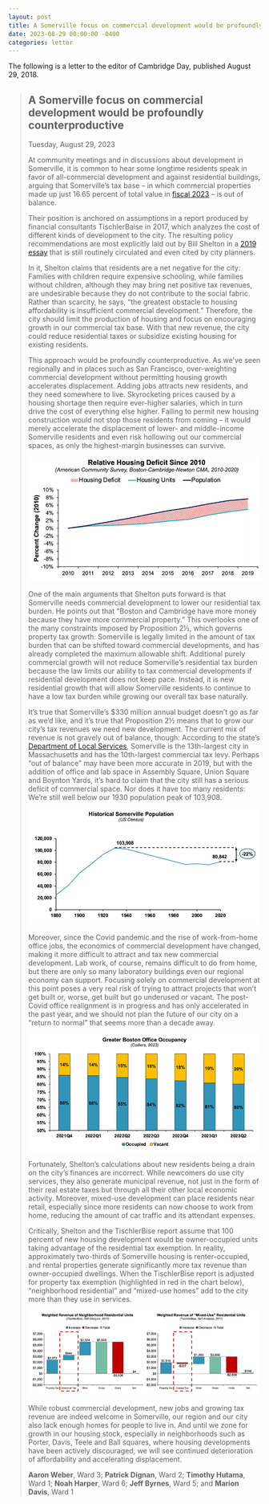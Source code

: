 ```yaml
---
layout: post
title: A Somerville focus on commercial development would be profoundly counterproductive
date: 2023-08-29 00:00:00 -0400
categories: letter
---
```


The following is a letter to the editor of Cambridge Day, published <time datetime="2023-08-29">August 29, 2018</time>.

> ## A Somerville focus on commercial development would be profoundly counterproductive
>
> Tuesday, August 29, 2023
>
> At community meetings and in discussions about development in Somerville, it is common to hear some longtime residents speak in favor of all-commercial development and against residential buildings, arguing that Somerville’s tax base – in which commercial properties made up just 16.65 percent of total value in [fiscal 2023](https://www.somervillema.gov/departments/finance/assessing) – is out of balance.
>
> Their position is anchored on assumptions in a report produced by financial consultants TischlerBaise in 2017, which analyzes the cost of different kinds of development to the city. The resulting policy recommendations are most explicitly laid out by Bill Shelton in a [2019 essay](https://www.thesomervilletimes.com/archives/92309) that is still routinely circulated and even cited by city planners.
>
> In it, Shelton claims that residents are a net negative for the city: Families with children require expensive schooling, while families without children, although they may bring net positive tax revenues, are undesirable because they do not contribute to the social fabric. Rather than scarcity, he says, “the greatest obstacle to housing affordability is insufficient commercial development.” Therefore, the city should limit the production of housing and focus on encouraging growth in our commercial tax base. With that new revenue, the city could reduce residential taxes or subsidize existing housing for existing residents.
>
> This approach would be profoundly counterproductive. As we’ve seen regionally and in places such as San Francisco, over-weighting commercial development without permitting housing growth accelerates displacement. Adding jobs attracts new residents, and they need somewhere to live. Skyrocketing prices caused by a housing shortage then require ever-higher salaries, which in turn drive the cost of everything else higher. Failing to permit new housing construction would not stop those residents from coming – it would merely accelerate the displacement of lower- and middle-income Somerville residents and even risk hollowing out our commercial spaces, as only the highest-margin businesses can survive.
>
> ![Relative housing deficit since 2010 as a line chart, showing population outpacing housing units since 2010](/img/posts/2023-08-29/082923i-oped-graph-1.png)
>
> One of the main arguments that Shelton puts forward is that Somerville needs commercial development to lower our residential tax burden. He points out that “Boston and Cambridge have more money because they have more commercial property.” This overlooks one of the many constraints imposed by Proposition 2½, which governs property tax growth: Somerville is legally limited in the amount of tax burden that can be shifted toward commercial developments, and has already completed the maximum allowable shift. Additional purely commercial growth will not reduce Somerville’s residential tax burden because the law limits our ability to tax commercial developments if residential development does not keep pace. Instead, it is new residential growth that will allow Somerville residents to continue to have a low tax burden while growing our overall tax base naturally.
>
> It’s true that Somerville’s $330 million annual budget doesn’t go as far as we’d like, and it’s true that Proposition 2½ means that to grow our city’s tax revenues we need new development. The current mix of revenue is not gravely out of balance, though: According to the state’s [Department of Local Services](https://dlsgateway.dor.state.ma.us/gateway/Login), Somerville is the 13th-largest city in Massachusetts and has the 10th-largest commercial tax levy. Perhaps “out of balance” may have been more accurate in 2019, but with the addition of office and lab space in Assembly Square, Union Square and Boynton Yards, it’s hard to claim that the city still has a serious deficit of commercial space. Nor does it have too many residents: We’re still well below our 1930 population peak of 103,908.
>
> ![Historical Somerville population, showing we are 22% less populous than our peak population in 1930](/img/posts/2023-08-29/082923i-oped-graph-2.png)
>
> Moreover, since the Covid pandemic and the rise of work-from-home office jobs, the economics of commercial development have changed, making it more difficult to attract and tax new commercial development. Lab work, of course, remains difficult to do from home, but there are only so many laboratory buildings even our regional economy can support. Focusing solely on commercial development at this point poses a very real risk of trying to attract projects that won’t get built or, worse, get built but go underused or vacant. The post-Covid office realignment is in progress and has only accelerated in the past year, and we should not plan the future of our city on a “return to normal” that seems more than a decade away.
>
> ![Bar chart, one bar per quarter, starting in quarter 4 of 2021, ending at quarter 2 of 2023, showing Greater Boston office occupancy and vacancy](/img/posts/2023-08-29/082923i-oped-graph-3.png)
>
> Fortunately, Shelton’s calculations about new residents being a drain on the city’s finances are incorrect. While newcomers do use city services, they also generate municipal revenue, not just in the form of their real estate taxes but through all their other local economic activity. Moreover, mixed-use development can place residents near retail, especially since more residents can now choose to work from home, reducing the amount of car traffic and its attendant expenses.
>
> Critically, Shelton and the TischlerBise report assume that 100 percent of new housing development would be owner-occupied units taking advantage of the residential tax exemption. In reality, approximately two-thirds of Somerville housing is renter-occupied, and rental properties generate significantly more tax revenue than owner-occupied dwellings. When the TischlerBise report is adjusted for property tax exemption (highlighted in red in the chart below), “neighborhood residential” and “mixed-use homes” add to the city more than they use in services.
>
> ![Weighted revenue of Neighborhood Residential Units and Mixed-Use reisdential units](/img/posts/2023-08-29/082923i-oped-graph-4.png)
>
> While robust commercial development, new jobs and growing tax revenue are indeed welcome in Somerville, our region and our city also lack enough homes for people to live in. And until we zone for growth in our housing stock, especially in neighborhoods such as Porter, Davis, Teele and Ball squares, where housing developments have been actively discouraged, we will see continued deterioration of affordability and accelerating displacement.
>
> **Aaron Weber**, Ward 3; **Patrick Dignan**, Ward 2; **Timothy Hutama**, Ward 1; **Noah Harper**, Ward 6; **Jeff Byrnes**, Ward 5; and **Marion Davis**, Ward 1
